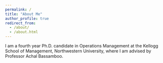 ```yaml
---
permalink: /
title: "About Me"
author_profile: true
redirect_from: 
  - /about/
  - /about.html
---
```


I am a fourth year Ph.D. candidate in Operations Management at the Kellogg School of Management, Northwestern University, where I am advised by Professor Achal Bassamboo.
